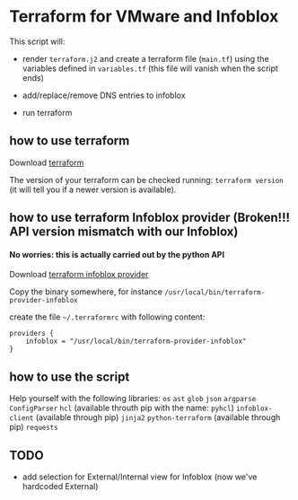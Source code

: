 # Terraform for VMware and Infoblox

This script will:

- render `terraform.j2` and create a terraform file (`main.tf`) using the variables defined in `variables.tf` (this file will vanish when the script ends)

- add/replace/remove DNS entries to infoblox

- run terraform

## how to use terraform

Download [terraform](https://www.terraform.io/downloads.html)

The version of your terraform can be checked running: `terraform version` (it will tell you if a newer version is available).

## how to use terraform Infoblox provider (Broken!!! API version mismatch with our Infoblox)
#### No worries: this is actually carried out by the python API

Download [terraform infoblox provider](https://github.com/prudhvitella/terraform-provider-infoblox/releases/)

Copy the binary somewhere, for instance  `/usr/local/bin/terraform-provider-infoblox`

create the file `~/.terraformrc` with following content:

```
providers {
    infoblox = "/usr/local/bin/terraform-provider-infoblox"
}
```

## how to use the script

Help yourself with the following libraries:
`os`
`ast`
`glob`
`json`
`argparse`
`ConfigParser`
`hcl` (available throuth pip with the name: `pyhcl`)
`infoblox-client` (available through pip)
`jinja2`
`python-terraform`  (available through pip)
`requests`

## TODO
- add selection for External/Internal view for Infoblox (now we've hardcoded External)

